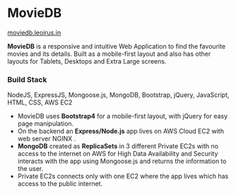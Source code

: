 # MovieDB	
[moviedb.leoirus.in](https://moviedb.leoirus.in)

**MovieDB** is a responsive and intuitive Web Application to find the favourite movies and its details. Built as a mobile-first layout and also has other layouts for Tablets, Desktops and Extra Large screens.

### Build Stack 

NodeJS, ExpressJS, Mongoose.js, MongoDB, Bootstrap, jQuery, JavaScript, HTML, CSS, AWS EC2

* MovieDB uses **Bootstrap4** for a mobile-first layout, with jQuery for easy page manipulation. 
* On the backend an **Express/Node.js** app lives on AWS Cloud EC2 with web server NGINX .
* **MongoDB** created as **ReplicaSets** in 3 different Private EC2s with no access to the internet on AWS for High Data Availability and Security interacts with the app using Mongoose.js and returns the information to the user. 	
* Private EC2s connects only with one EC2 where the app lives which has access to the public internet. 
